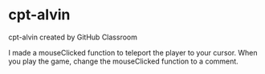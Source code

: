 # cpt-alvin
cpt-alvin created by GitHub Classroom

I made a mouseClicked function to teleport the player to your cursor.
When you play the game, change the mouseClicked function to a comment.
